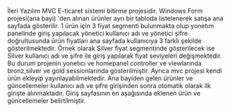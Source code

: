 İleri Yazılım MVC E-ticaret sistemi bitirme projesidir.
Windows Form projesi(ana bayi) 'den alınan ürünler ayrı bir tabloda listelenerek satışa ana sayfada gösterilir. 1 ürün için 3 fiyat segmenti bulunmakta olup yonetım panelinde giriş yapılacak yönetici kullanıcı adı ve yönetici şifre doğrultusunda ürün fiyatları ana sayfada kullanıcıya 3 farklı şekilde gösterilmektedir. Örnek olarak Silver fiyat segmentinde gösterilecek ise Silver kullanıcı adı ve şifre ile giriş yapılarak fiyat seviyeleri değişmektedir. Bu durum projenin yonetıcı ve homepanel controller ve viewlarında  bronz,silver ve gold sessionlarında gösterilmiştir. Ayrıca mvc projesi kendi ürün ekleyip yayınlayabilmektedir. Ana bayiden gelen ürünler ve güncellemeler kullanıcı adı ve şifre girişinden sonra otomatik olarak ilk girişte alınmaktadır. Giriş sayfasının en aşağısında eklenen ürün ve güncellemeler belirtilmiştir. 

